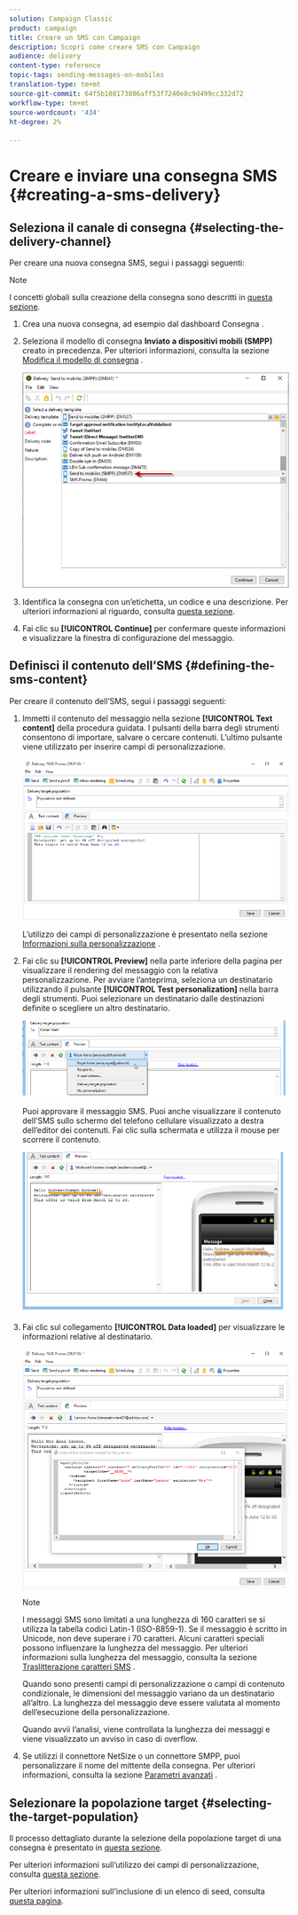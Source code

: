 ```yaml
---
solution: Campaign Classic
product: campaign
title: Creare un SMS con Campaign
description: Scopri come creare SMS con Campaign
audience: delivery
content-type: reference
topic-tags: sending-messages-on-mobiles
translation-type: tm+mt
source-git-commit: 64f5b108173806aff53f7240e8c9d499cc332d72
workflow-type: tm+mt
source-wordcount: '434'
ht-degree: 2%

---
```



# Creare e inviare una consegna SMS {#creating-a-sms-delivery}

## Seleziona il canale di consegna {#selecting-the-delivery-channel}

Per creare una nuova consegna SMS, segui i passaggi seguenti:

>[!NOTE]
>
>I concetti globali sulla creazione della consegna sono descritti in [questa sezione](../../delivery/using/steps-about-delivery-creation-steps.md).

1. Crea una nuova consegna, ad esempio dal dashboard Consegna .
1. Seleziona il modello di consegna **Inviato a dispositivi mobili (SMPP)** creato in precedenza. Per ulteriori informazioni, consulta la sezione [Modifica il modello di consegna](sms-set-up.md#changing-the-delivery-template) .

   ![](assets/s_user_mobile_wizard.png)

1. Identifica la consegna con un’etichetta, un codice e una descrizione. Per ulteriori informazioni al riguardo, consulta [questa sezione](../../delivery/using/steps-create-and-identify-the-delivery.md#identifying-the-delivery).
1. Fai clic su **[!UICONTROL Continue]** per confermare queste informazioni e visualizzare la finestra di configurazione del messaggio.

## Definisci il contenuto dell’SMS {#defining-the-sms-content}

Per creare il contenuto dell’SMS, segui i passaggi seguenti:

1. Immetti il contenuto del messaggio nella sezione **[!UICONTROL Text content]** della procedura guidata. I pulsanti della barra degli strumenti consentono di importare, salvare o cercare contenuti. L’ultimo pulsante viene utilizzato per inserire campi di personalizzazione.

   ![](assets/s_ncs_user_wizard_sms01_138.png)

   L’utilizzo dei campi di personalizzazione è presentato nella sezione [Informazioni sulla personalizzazione](../../delivery/using/about-personalization.md) .

1. Fai clic su **[!UICONTROL Preview]** nella parte inferiore della pagina per visualizzare il rendering del messaggio con la relativa personalizzazione. Per avviare l’anteprima, seleziona un destinatario utilizzando il pulsante **[!UICONTROL Test personalization]** nella barra degli strumenti. Puoi selezionare un destinatario dalle destinazioni definite o scegliere un altro destinatario.

   ![](assets/s_ncs_user_wizard_sms01_139.png)

   Puoi approvare il messaggio SMS. Puoi anche visualizzare il contenuto dell’SMS sullo schermo del telefono cellulare visualizzato a destra dell’editor dei contenuti. Fai clic sulla schermata e utilizza il mouse per scorrere il contenuto.

   ![](assets/s_ncs_user_wizard_sms01_140.png)

1. Fai clic sul collegamento **[!UICONTROL Data loaded]** per visualizzare le informazioni relative al destinatario.

   ![](assets/s_user_mobile_wizard_sms_02.png)

   >[!NOTE]
   >
   >I messaggi SMS sono limitati a una lunghezza di 160 caratteri se si utilizza la tabella codici Latin-1 (ISO-8859-1). Se il messaggio è scritto in Unicode, non deve superare i 70 caratteri. Alcuni caratteri speciali possono influenzare la lunghezza del messaggio. Per ulteriori informazioni sulla lunghezza del messaggio, consulta la sezione [Traslitterazione caratteri SMS](#about-character-transliteration) .
   >
   >Quando sono presenti campi di personalizzazione o campi di contenuto condizionale, le dimensioni del messaggio variano da un destinatario all’altro. La lunghezza del messaggio deve essere valutata al momento dell’esecuzione della personalizzazione.
   >
   >Quando avvii l’analisi, viene controllata la lunghezza dei messaggi e viene visualizzato un avviso in caso di overflow.

1. Se utilizzi il connettore NetSize o un connettore SMPP, puoi personalizzare il nome del mittente della consegna. Per ulteriori informazioni, consulta la sezione [Parametri avanzati](#advanced-parameters) .

## Selezionare la popolazione target {#selecting-the-target-population}

Il processo dettagliato durante la selezione della popolazione target di una consegna è presentato in [questa sezione](../../delivery/using/steps-defining-the-target-population.md).

Per ulteriori informazioni sull’utilizzo dei campi di personalizzazione, consulta [questa sezione](../../delivery/using/about-personalization.md).

Per ulteriori informazioni sull&#39;inclusione di un elenco di seed, consulta [questa pagina](../../delivery/using/about-seed-addresses.md).

